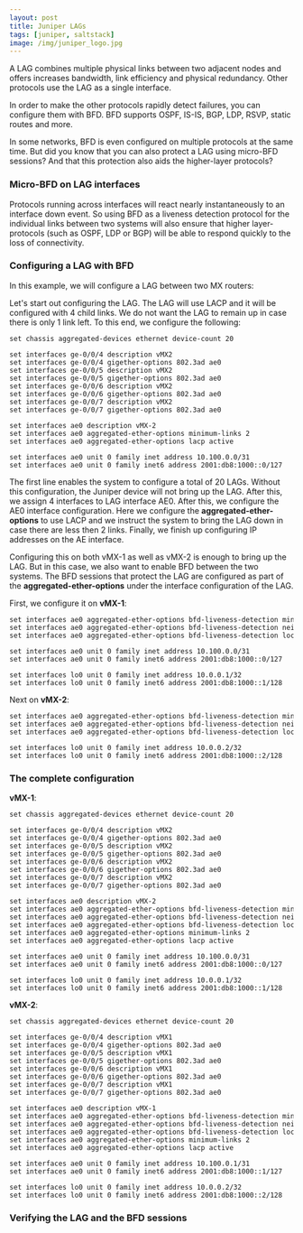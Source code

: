 ```yaml
---
layout: post
title: Juniper LAGs
tags: [juniper, saltstack]
image: /img/juniper_logo.jpg
---
```


A LAG combines multiple physical links between two adjacent nodes and offers increases bandwidth, link efficiency and physical redundancy. Other protocols use the LAG as a single interface.

In order to make the other protocols rapidly detect failures, you can configure them with BFD. BFD supports OSPF, IS-IS, BGP, LDP, RSVP, static routes and more. 

In some networks, BFD is even configured on multiple protocols at the same time. But did you know that you can also protect a LAG using micro-BFD sessions? And that this protection also aids the higher-layer protocols?

### Micro-BFD on LAG interfaces


Protocols running across interfaces will react nearly instantaneously to an interface down event. So using BFD as a liveness detection protocol for the individual links between two systems will also ensure that higher layer-protocols (such as OSPF, LDP or BGP) will be able to respond quickly to the loss of connectivity.



### Configuring a LAG with BFD


In this example, we will configure a LAG between two MX routers:


Let's start out configuring the LAG. The LAG will use LACP and it will be configured with 4 child links. We do not want the LAG to remain up in case there is only 1 link left. To this end, we configure the following:

<pre style="font-size:12px">
set chassis aggregated-devices ethernet device-count 20

set interfaces ge-0/0/4 description vMX2
set interfaces ge-0/0/4 gigether-options 802.3ad ae0
set interfaces ge-0/0/5 description vMX2
set interfaces ge-0/0/5 gigether-options 802.3ad ae0
set interfaces ge-0/0/6 description vMX2
set interfaces ge-0/0/6 gigether-options 802.3ad ae0
set interfaces ge-0/0/7 description vMX2
set interfaces ge-0/0/7 gigether-options 802.3ad ae0

set interfaces ae0 description vMX-2
set interfaces ae0 aggregated-ether-options minimum-links 2
set interfaces ae0 aggregated-ether-options lacp active

set interfaces ae0 unit 0 family inet address 10.100.0.0/31
set interfaces ae0 unit 0 family inet6 address 2001:db8:1000::0/127
</pre>

The first line enables the system to configure a total of 20 LAGs. Without this configuration, the Juniper device will not bring up the LAG. After this, we assign 4 interfaces to LAG interface AE0. After this, we configure the AE0 interface configuration. Here we configure the <b>aggregated-ether-options</b> to use LACP and we instruct the system to bring the LAG down in case there are less then 2 links. 
Finally, we finish up configuring IP addresses on the AE interface.


Configuring this on both vMX-1 as well as vMX-2 is enough to bring up the LAG. But in this case, we also want to enable BFD between the two systems. The BFD sessions that protect the LAG are configured as part of the <b>aggregated-ether-options</b> under the interface configuration of the LAG.

First, we configure it on <b>vMX-1</b>:

<pre style="font-size:12px">
set interfaces ae0 aggregated-ether-options bfd-liveness-detection minimum-interval 100
set interfaces ae0 aggregated-ether-options bfd-liveness-detection neighbor 10.0.0.2
set interfaces ae0 aggregated-ether-options bfd-liveness-detection local-address 10.0.0.1

set interfaces ae0 unit 0 family inet address 10.100.0.0/31
set interfaces ae0 unit 0 family inet6 address 2001:db8:1000::0/127

set interfaces lo0 unit 0 family inet address 10.0.0.1/32
set interfaces lo0 unit 0 family inet6 address 2001:db8:1000::1/128
</pre>

Next on <b>vMX-2</b>:

<pre style="font-size:12px">
set interfaces ae0 aggregated-ether-options bfd-liveness-detection minimum-interval 100
set interfaces ae0 aggregated-ether-options bfd-liveness-detection neighbor 10.0.0.1
set interfaces ae0 aggregated-ether-options bfd-liveness-detection local-address 10.0.0.2

set interfaces lo0 unit 0 family inet address 10.0.0.2/32
set interfaces lo0 unit 0 family inet6 address 2001:db8:1000::2/128
</pre>




### The complete configuration

<b>vMX-1</b>:

<pre style="font-size:12px">
set chassis aggregated-devices ethernet device-count 20

set interfaces ge-0/0/4 description vMX2
set interfaces ge-0/0/4 gigether-options 802.3ad ae0
set interfaces ge-0/0/5 description vMX2
set interfaces ge-0/0/5 gigether-options 802.3ad ae0
set interfaces ge-0/0/6 description vMX2
set interfaces ge-0/0/6 gigether-options 802.3ad ae0
set interfaces ge-0/0/7 description vMX2
set interfaces ge-0/0/7 gigether-options 802.3ad ae0

set interfaces ae0 description vMX-2
set interfaces ae0 aggregated-ether-options bfd-liveness-detection minimum-interval 100
set interfaces ae0 aggregated-ether-options bfd-liveness-detection neighbor 10.0.0.2
set interfaces ae0 aggregated-ether-options bfd-liveness-detection local-address 10.0.0.1
set interfaces ae0 aggregated-ether-options minimum-links 2
set interfaces ae0 aggregated-ether-options lacp active

set interfaces ae0 unit 0 family inet address 10.100.0.0/31
set interfaces ae0 unit 0 family inet6 address 2001:db8:1000::0/127

set interfaces lo0 unit 0 family inet address 10.0.0.1/32
set interfaces lo0 unit 0 family inet6 address 2001:db8:1000::1/128
</pre>



<b>vMX-2</b>:

<pre style="font-size:12px">
set chassis aggregated-devices ethernet device-count 20

set interfaces ge-0/0/4 description vMX1
set interfaces ge-0/0/4 gigether-options 802.3ad ae0
set interfaces ge-0/0/5 description vMX1
set interfaces ge-0/0/5 gigether-options 802.3ad ae0
set interfaces ge-0/0/6 description vMX1
set interfaces ge-0/0/6 gigether-options 802.3ad ae0
set interfaces ge-0/0/7 description vMX1
set interfaces ge-0/0/7 gigether-options 802.3ad ae0

set interfaces ae0 description vMX-1
set interfaces ae0 aggregated-ether-options bfd-liveness-detection minimum-interval 100
set interfaces ae0 aggregated-ether-options bfd-liveness-detection neighbor 10.0.0.1
set interfaces ae0 aggregated-ether-options bfd-liveness-detection local-address 10.0.0.2
set interfaces ae0 aggregated-ether-options minimum-links 2
set interfaces ae0 aggregated-ether-options lacp active

set interfaces ae0 unit 0 family inet address 10.100.0.1/31
set interfaces ae0 unit 0 family inet6 address 2001:db8:1000::1/127

set interfaces lo0 unit 0 family inet address 10.0.0.2/32
set interfaces lo0 unit 0 family inet6 address 2001:db8:1000::2/128
</pre>











### Verifying the LAG and the BFD sessions








